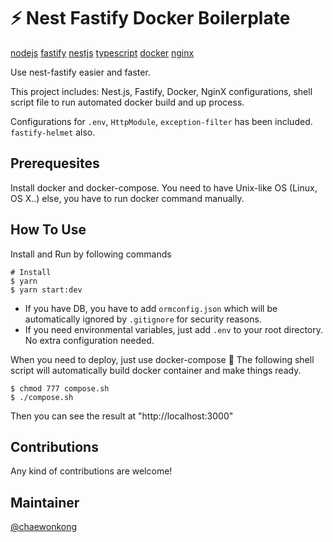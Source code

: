 # ⚡️ Nest Fastify Docker Boilerplate

[nodejs](https://img.shields.io/badge/Runtime-NodeJS-blue)
[fastify](https://img.shields.io/badge/Framework-Fastify-yellow)
[nestjs](https://img.shields.io/badge/Framework-NestJS-brightgreen)
[typescript](https://img.shields.io/badge/Language-TypeScript-red)
[docker](https://img.shields.io/badge/Container-Docker-yellowgreen)
[nginx](https://img.shields.io/badge/WebServer-Nginx-lightgrey)

Use nest-fastify easier and faster.

This project includes: Nest.js, Fastify, Docker, NginX configurations, shell script file to run automated docker build and up process.

Configurations for `.env`, `HttpModule`, `exception-filter` has been included. `fastify-helmet` also.

## Prerequesites

Install docker and docker-compose.
You need to have Unix-like OS (Linux, OS X..) else, you have to run docker command manually.

## How To Use

Install and Run by following commands

```shell
# Install
$ yarn
$ yarn start:dev
```

- If you have DB, you have to add `ormconfig.json` which will be automatically ignored by `.gitignore` for security reasons.
- If you need environmental variables, just add `.env` to your root directory. No extra configuration needed.

When you need to deploy, just use docker-compose 🐳
The following shell script will automatically build docker container and make things ready.

```shell
$ chmod 777 compose.sh
$ ./compose.sh
```

Then you can see the result at "http://localhost:3000"

## Contributions

Any kind of contributions are welcome!

## Maintainer

[@chaewonkong](https://github.com/ChaeWonKong)
